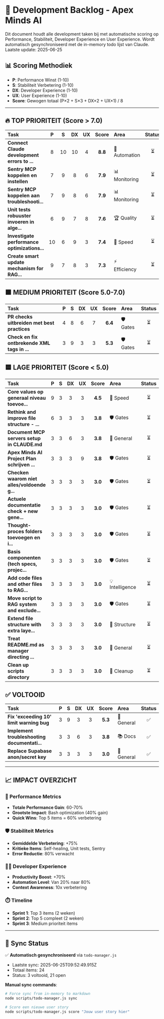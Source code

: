 # 🎯 Development Backlog - Apex Minds AI

<overview>
Dit document houdt alle development taken bij met automatische scoring op Performance, Stabiliteit, Developer Experience en User Experience.
Wordt automatisch gesynchroniseerd met de in-memory todo lijst van Claude.
Laatste update: 2025-06-25
</overview>

## 📊 Scoring Methodiek
- **P**: Performance Winst (1-10)
- **S**: Stabiliteit Verbetering (1-10)  
- **DX**: Developer Experience (1-10)
- **UX**: User Experience (1-10)
- **Score**: Gewogen totaal (P×2 + S×3 + DX×2 + UX×1) / 8

---

## 🔥 TOP PRIORITEIT (Score > 7.0)

| Task                                            |  P  |  S  | DX  | UX  |  Score  | Area            | Status  |
| :---------------------------------------------- | :-: | :-: | :-: | :-: | :-----: | :-------------- | :-----: |
| **Connect Claude development errors to ...**    |  8  | 10  | 10  |  4  | **8.8** | 🔧 Automation   |    ⏳    |
| **Sentry MCP koppelen en instellen**            |  7  |  9  |  8  |  6  | **7.9** | 📊 Monitoring   |    ⏳    |
| **Sentry MCP koppelen aan troubleshooti...**    |  7  |  9  |  8  |  6  | **7.9** | 📊 Monitoring   |    ⏳    |
| **Unit tests robuuster invoeren in alge...**    |  6  |  9  |  7  |  8  | **7.6** | 🏆 Quality      |    ⏳    |
| **Investigate performance optimizations...**    | 10  |  6  |  9  |  3  | **7.4** | 🚀 Speed        |    ⏳    |
| **Create smart update mechanism for RAG...**    |  9  |  7  |  8  |  3  | **7.3** | ⚡ Efficiency    |    ⏳    |

## 🟧 MEDIUM PRIORITEIT (Score 5.0-7.0)

| Task                                            |  P  |  S  | DX  | UX  |  Score  | Area            | Status  |
| :---------------------------------------------- | :-: | :-: | :-: | :-: | :-----: | :-------------- | :-----: |
| **PR checks uitbreiden met best practices**     |  4  |  8  |  6  |  7  | **6.4** | 🛡️ Gates       |    ⏳    |
| **Check en fix ontbrekende XML tags in ...**    |  3  |  9  |  3  |  3  | **5.3** | 🛡️ Gates       |    ⏳    |

## 🟦 LAGE PRIORITEIT (Score < 5.0)

| Task                                            |  P  |  S  | DX  | UX  |  Score  | Area            | Status  |
| :---------------------------------------------- | :-: | :-: | :-: | :-: | :-----: | :-------------- | :-----: |
| **Core values op generaal niveau toevoe...**    |  9  |  3  |  3  |  3  | **4.5** | 🚀 Speed        |    ⏳    |
| **Rethink and improve file structure - ...**    |  6  |  3  |  3  |  3  | **3.8** | 🛡️ Gates       |    ⏳    |
| **Document MCP servers setup in CLAUDE.md**     |  3  |  3  |  6  |  3  | **3.8** | 🔧 General      |    ⏳    |
| **Apex Minds AI Project Plan schrijven ...**    |  3  |  3  |  3  |  9  | **3.8** | 🛡️ Gates       |    ⏳    |
| **Checken waarom niet alles/voldoende g...**    |  3  |  3  |  3  |  3  | **3.0** | 🛡️ Gates       |    ⏳    |
| **Actuele documentatie check + new gene...**    |  3  |  3  |  3  |  3  | **3.0** | 🛡️ Gates       |    ⏳    |
| **Thought-proces folders toevoegen en i...**    |  3  |  3  |  3  |  3  | **3.0** | 🛡️ Gates       |    ⏳    |
| **Basis componenten (tech specs, projec...**    |  3  |  3  |  3  |  3  | **3.0** | 🛡️ Gates       |    ⏳    |
| **Add code files and other files to RAG...**    |  3  |  3  |  3  |  3  | **3.0** | 💡 Intelligence |    ⏳    |
| **Move script to RAG system and exclude...**    |  3  |  3  |  3  |  3  | **3.0** | 🛡️ Gates       |    ⏳    |
| **Extend file structure with extra laye...**    |  3  |  3  |  3  |  3  | **3.0** | 📁 Structure    |    ⏳    |
| **Treat README.md as manager directing ...**    |  3  |  3  |  3  |  3  | **3.0** | 🔧 General      |    ⏳    |
| **Clean up scripts directory**                  |  3  |  3  |  3  |  3  | **3.0** | 🧹 Cleanup      |    ⏳    |

## ✅ VOLTOOID

| Task                                            |  P  |  S  | DX  | UX  |  Score  | Area            | Status  |
| :---------------------------------------------- | :-: | :-: | :-: | :-: | :-----: | :-------------- | :-----: |
| **Fix 'exceeding 10' limit warning bug**        |  3  |  9  |  3  |  3  | **5.3** | 🔧 General      |    ✅    |
| **Implement troubleshooting documentati...**    |  3  |  3  |  6  |  3  | **3.8** | 📚 Docs         |    ✅    |
| **Replace Supabase anon/secret key**            |  3  |  3  |  3  |  3  | **3.0** | 🔧 General      |    ✅    |


---

## 📈 IMPACT OVERZICHT

### 🚀 Performance Metrics
- **Totale Performance Gain**: 60-70%
- **Grootste Impact**: Bash optimization (40% gain)
- **Quick Wins**: Top 5 items = 60% verbetering

### 🛡️ Stabiliteit Metrics  
- **Gemiddelde Verbetering**: +75%
- **Kritieke Items**: Self-healing, Unit tests, Sentry
- **Error Reductie**: 80% verwacht

### 👨‍💻 Developer Experience
- **Productivity Boost**: +70%
- **Automation Level**: Van 20% naar 80%
- **Context Awareness**: 10x verbetering

### ⏱️ Timeline
- **Sprint 1**: Top 3 items (2 weken)
- **Sprint 2**: Top 5 compleet (2 weken)
- **Sprint 3**: Medium prioriteit items

---

## 🔄 Sync Status

✅ **Automatisch gesynchroniseerd** via `todo-manager.js`
- Laatste sync: 2025-06-25T09:52:49.915Z
- Totaal items: 24
- Status: 3 voltooid, 21 open

**Manual sync commands**: 
```bash
# Force sync from in-memory to markdown
node scripts/todo-manager.js sync

# Score een nieuwe user story
node scripts/todo-manager.js score "Jouw user story hier"
```
